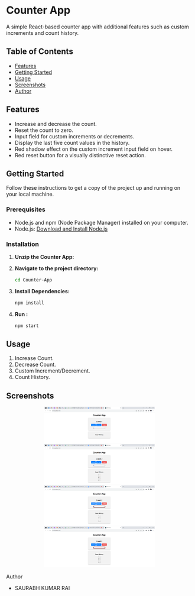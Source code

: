 # Counter App

A simple React-based counter app with additional features such as custom increments and count history.

## Table of Contents

- [Features](#features)
- [Getting Started](#getting-started)
- [Usage](#usage)
- [Screenshots](#screenshots)
- [Author](#Author)

## Features

- Increase and decrease the count.
- Reset the count to zero.
- Input field for custom increments or decrements.
- Display the last five count values in the history.
- Red shadow effect on the custom increment input field on hover.
- Red reset button for a visually distinctive reset action.

## Getting Started

Follow these instructions to get a copy of the project up and running on your local machine.

### Prerequisites

- Node.js and npm (Node Package Manager) installed on your computer.
- Node.js: [Download and Install Node.js](https://nodejs.org/)

### Installation


1. **Unzip the Counter App:**

2. **Navigate to the project directory:**

   ```bash
   cd Counter-App
   ``` 

2. **Install Dependencies:**

   ```bash
   npm install
   ``` 


2. **Run :**

   ```bash
   npm start
   ``` 
## Usage

1. Increase Count.
2. Decrease Count.
3. Custom Increment/Decrement.
4. Count History.

## Screenshots

<p align="center">
  <img src="https://github.com/saurabhkumarr99/Counter-App/raw/master/ScreenShots/1-Home%20Page.png" alt="Screenshot 1" width="300" />
  <img src="https://github.com/saurabhkumarr99/Counter-App/raw/master/ScreenShots/2-Count%20History.png" alt="Screenshot 2" width="300" />
  <img src="https://github.com/saurabhkumarr99/Counter-App/raw/master/ScreenShots/3-Custom%20Inc-Decr.png" alt="Screenshot 3" width="300" />
  <img src="https://github.com/saurabhkumarr99/Counter-App/raw/master/ScreenShots/4-Highlite%20Shadow%20Input.png" alt="Screenshot 1" width="300" />
</p

## Author

- SAURABH KUMAR RAI

